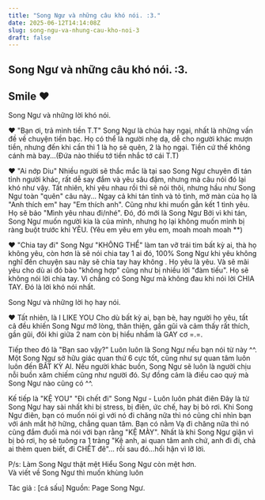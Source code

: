 ```yaml
---
title: "Song Ngư và những câu khó nói. :3."
date: 2025-06-12T14:14:08Z
slug: song-ngu-va-nhung-cau-kho-noi-3
draft: false
---
```


## Song Ngư và những câu khó nói. :3.

## Smile ♥

Song Ngư và những lời khó nói.
 
♥ "Bạn ơi, trả mình tiền T.T"
 Song Ngư là chúa hay ngại, nhất là những vấn đề về chuyện tiền bạc. Họ có thể là người nhẹ dạ, dễ cho người khác mượn tiền, nhưng đến khi cần thì 1 là họ sẽ quên, 2 là họ ngại. Tiền cứ thế không cánh mà bay...(Đứa nào thiếu tớ tiền nhắc tớ cái T.T)

 ♥ "Ai nớp Diu"
 Nhiều người sẽ thắc mắc là tại sao Song Ngư chuyên đi tán tỉnh người khác, rất dễ say đắm và yêu sâu đậm, nhưng mà câu nói đó lại khó như vậy. Tất nhiên, khi yêu nhau rồi thì sẽ nói thôi, nhưng hầu như Song Ngư toàn "quên" câu này... Ngay cả khi tán tỉnh và tỏ tình, mở màn của họ là "Anh thích em" hay "Em thích anh". Cũng như khi muốn gắn kết 1 tình yêu. Họ sẽ bảo "Mình yêu nhau đi/nhé". Đó, đó mới là Song Ngư  Bởi vì khi tán, Song Ngư muốn người kia là của mình, nhưng họ lại không muốn mình bị ràng buột trước khi YÊU. (Yêu em yêu em yêu em, moah moah moah **)

 ♥ "Chia tay đi"
 Song Ngư "KHÔNG THỂ" làm tan vỡ trái tim bất kỳ ai, thà họ không yêu, còn hơn là sẽ nói chia tay 1 ai đó, 100% Song Ngư khi yêu không nghĩ đến chuyện sau này sẽ chia tay hay không . Họ yêu là yêu. Và sẽ mãi yêu cho dù ai đó bảo "không hợp" cũng như bị nhiều lời "đàm tiếu". Họ sẽ không nói lời chia tay. Vì chẳng có Song Ngư mà không đau khi nói lời CHIA TAY. Đó là lời khó nói nhất.

 Song Ngư và những lời họ hay nói.

 ♥ Tất nhiên, là I LIKE YOU  Cho dù bất kỳ ai, bạn bè, hay người họ yêu, tất cả đều khiến Song Ngư mở lòng, thân thiện, gần gũi và cảm thấy rất thích, gần gũi, đôi khi giữa 2 nam còn bị hiểu nhầm là GAY cơ =.=. 

 Tiếp theo đó là "Bạn sao vậy?" Luôn luôn là Song Ngư nếu bạn nói từ này ^^. Một Song Ngư sở hữu giác quan thứ 6 cực tốt, cũng như sự quan tâm luôn luôn đến BẤT KỲ AI. Nếu người khác buồn, Song Ngư sẽ luôn là người chịu nỗi buồn xâm chiếm cũng như người đó. Sự đồng cảm là điều cao quý mà Song Ngư nào cũng có ^^.

 Kế tiếp là "KỆ YOU" "Đi chết đi"  Song Ngư - Luôn luôn phát điên  Đây là từ Song Ngư hay sài nhất khi bị stress, bị điên, ức chế, hay bị bỏ rơi. Khi Song Ngư điên, bạn có muốn nói gì với nó đi chăng nữa thì nó cũng chỉ nhìn bạn với ánh mắt hờ hững, chẳng quan tâm. Bạn có nằm Vạ đi chăng nữa thì nó cũng đắm đuối mà nói với bạn rằng "KỆ MÀY". 
 Nhất là khi Song Ngư giận vì bị bỏ rơi, họ sẽ tuông ra 1 tràng "Kệ anh, ai quan tâm anh chứ, anh đi đi, chả ai thèm quen biết, đi CHẾT đê"... rồi sau đó...hối hận vì lỡ lời. 

 P/s: Làm Song Ngư thật mệt  Hiểu Song Ngư còn mệt hơn.  
 Và viết về Song Ngư thì muốn khùng luôn 

 Tác giả : [cá sấu]
Nguồn: Page Song Ngư.